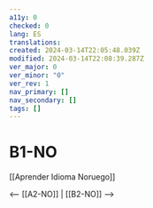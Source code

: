 ```yaml
---
a11y: 0
checked: 0
lang: ES
translations: 
created: 2024-03-14T22:05:48.039Z
modified: 2024-03-14T22:08:39.287Z
ver_major: 0
ver_minor: "0"
ver_rev: 1
nav_primary: []
nav_secondary: []
tags: []
---
```

# B1-NO

[[Aprender Idioma Noruego]]

<-- [[A2-NO]] | [[B2-NO]] -->